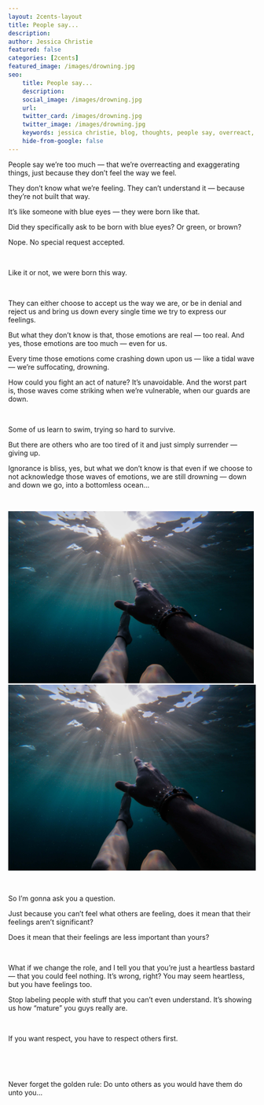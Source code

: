 ```yaml
---
layout: 2cents-layout
title: People say...
description:
author: Jessica Christie
featured: false
categories: [2cents]
featured_image: /images/drowning.jpg
seo:
    title: People say...
    description:
    social_image: /images/drowning.jpg
    url:
    twitter_card: /images/drowning.jpg
    twitter_image: /images/drowning.jpg
    keywords: jessica christie, blog, thoughts, people say, overreact, exaggerate, feeling, born this way, acceptance, rejection, drowning, survive, surrender, give up, waves of emotions, bottomless ocean, ignorance is bliss, respect, golden rule
    hide-from-google: false
---
```

People say we’re too much ― that we’re overreacting and exaggerating things, just because they don’t feel the way we feel.

They don’t know what we’re feeling. They can’t understand it ― because they’re not built that way.

It’s like someone with blue eyes ― they were born like that.

Did they specifically ask to be born with blue eyes? Or green, or brown?

Nope. No special request accepted.

&nbsp;

Like it or not, we were born this way.

&nbsp;

They can either choose to accept us the way we are, or be in denial and reject us and bring us down every single time we try to express our feelings.

But what they don’t know is that, those emotions are real ― too real. And yes, those emotions are too much ― even for us.

Every time those emotions come crashing down upon us ― like a tidal wave ― we’re suffocating, drowning.

How could you fight an act of nature? It’s unavoidable. And the worst part is, those waves come striking when we’re vulnerable, when our guards are down.

&nbsp;

Some of us learn to swim, trying so hard to survive.

But there are others who are too tired of it and just simply surrender ― giving up.

Ignorance is bliss, yes, but what we don’t know is that even if we choose to not acknowledge those waves of emotions, we are still drowning ― down and down we go, into a bottomless ocean…

&nbsp;

<div class="center">
    <img src="/images/drowning.jpg" style="width: 500px; height: 350px;" class="hide-sm">
    <img src="/images/drowning.jpg" class="show-sm">
</div>

&nbsp;

So I’m gonna ask you a question.

Just because you can’t feel what others are feeling, does it mean that their feelings aren’t significant?

Does it mean that their feelings are less important than yours?

&nbsp;

What if we change the role, and I tell you that you’re just a heartless bastard ― that you could feel nothing. It’s wrong, right? You may seem heartless, but you have feelings too.

Stop labeling people with stuff that you can’t even understand. It’s showing us how “mature” you guys really are.

&nbsp;

If you want respect, you have to respect others first.

&nbsp;

&nbsp;

Never forget the golden rule: Do unto others as you would have them do unto you…

&nbsp;

&nbsp;

&nbsp;

